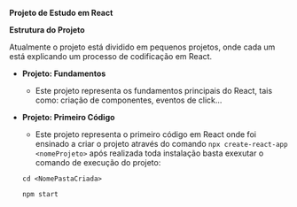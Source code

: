 **Projeto de Estudo em React**

**Estrutura do Projeto**

Atualmente o projeto está dividido em pequenos projetos, onde cada um está explicando um processo de codificação em React.

- **Projeto: Fundamentos**

  - Este projeto representa os fundamentos principais do React, tais como: criação de componentes, eventos de click...
 
- **Projeto: Primeiro Código**

  - Este projeto representa o primeiro código em React onde foi ensinado a criar o projeto através do comando `npx create-react-app <nomeProjeto>` após realizada toda instalação basta exexutar o comando de execução do projeto:
 
  `cd <NomePastaCriada>`

  `npm start`

